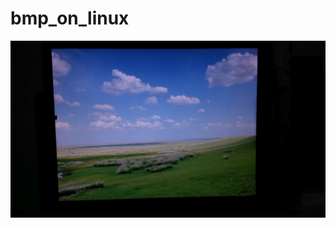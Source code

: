 # bmp_on_linux
![](https://github.com/LdB-ECM/bmp_on_linux/blob/master/20191003_235049.jpg?raw=true)
